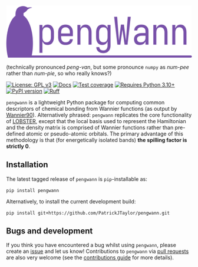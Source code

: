 ![The pengWann logo: a purple penguin.](https://github.com/PatrickJTaylor/pengWann/blob/main/docs/_static/logo.png)

(technically pronounced *peng-van*, but some pronounce `numpy` as *num-pee* rather than *num-pie*, so who really knows?)

[![License: GPL v3](https://img.shields.io/badge/License-GPLv3-blue.svg)](https://www.gnu.org/licenses/gpl-3.0)
[![Docs](https://readthedocs.org/projects/pengwann/badge/?version=latest)](https://pengwann.readthedocs.io/en/latest/)
[![Test coverage](https://api.codeclimate.com/v1/badges/10626c706c7877d2af47/test_coverage)](https://codeclimate.com/github/PatrickJTaylor/pengWann/test_coverage)
[![Requires Python 3.10+](https://img.shields.io/badge/Python-3.10+-blue.svg?logo=python&logoColor=white)](https://python.org/downloads)
[![PyPI version](https://badge.fury.io/py/pengwann.svg)](https://badge.fury.io/py/pengwann)
[![Ruff](https://img.shields.io/endpoint?url=https://raw.githubusercontent.com/astral-sh/ruff/main/assets/badge/v2.json)](https://github.com/astral-sh/ruff)

`pengwann` is a lightweight Python package for computing common descriptors of chemical bonding from Wannier functions (as output by [Wannier90](https://wannier.org/)). Alternatively phrased: `pengwann` replicates the core functionality of [LOBSTER](http://www.cohp.de/), except that the local basis used to represent the Hamiltonian and the density matrix is comprised of Wannier functions rather than pre-defined atomic or pseudo-atomic orbitals. The primary advantage of this methodology is that (for energetically isolated bands) **the spilling factor is strictly 0**.

## Installation

The latest tagged release of `pengwann` is `pip`-installable as:

```
pip install pengwann
```

Alternatively, to install the current development build:

```
pip install git+https://github.com/PatrickJTaylor/pengwann.git
```

## Bugs and development

If you think you have encountered a bug whilst using `pengwann`, please create an [issue](https://github.com/PatrickJTaylor/pengWann/issues) and let us know!
Contributions to `pengwann` via [pull requests](https://github.com/PatrickJTaylor/pengWann/pulls) are also very welcome (see the [contributions guide](https://github.com/PatrickJTaylor/pengWann/blob/main/docs/CONTRIBUTING.md) for more details).
